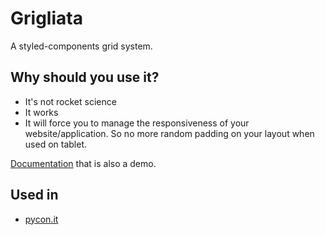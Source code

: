 # Grigliata

A styled-components grid system.

## Why should you use it?

* It's not rocket science
* It works
* It will force you to manage the responsiveness of your website/application. So no more random padding on your layout when used on tablet.

[Documentation](https://lcfd.github.io/grigliata/) that is also a demo.

## Used in

- [pycon.it](https://pycon.it)
